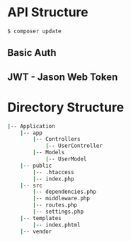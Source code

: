 # API Structure
``` terminal 
$ composer update
```
## Basic Auth

## JWT - Jason Web Token

# Directory Structure

``` bash
|-- Application
	|-- app
		|-- Controllers
			|-- UserController
		|-- Models
			|-- UserModel
	|-- public
		|-- .htaccess
		|-- index.php
	|-- src
		|-- dependencies.php
		|-- middleware.php
		|-- routes.php
		|-- settings.php
	|-- templates
		|-- index.phtml
	|-- vendor
	  
  ```
